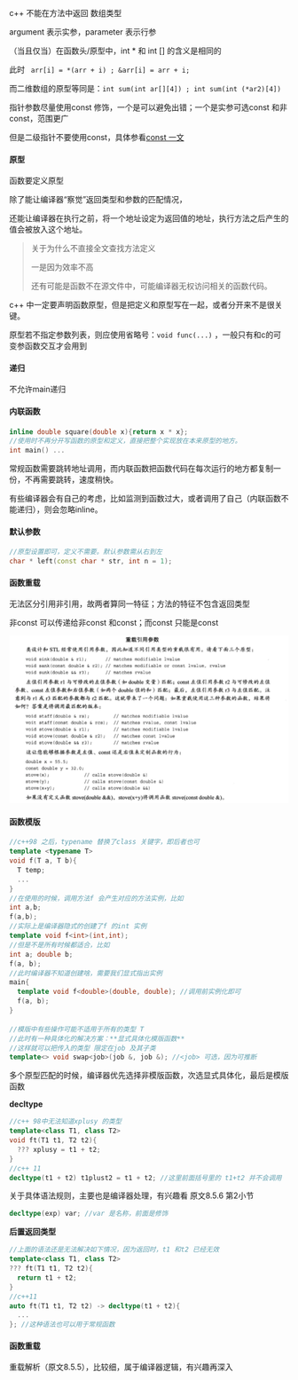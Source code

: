 c++ 不能在方法中返回 数组类型  



argument 表示实参，parameter 表示行参



（当且仅当）在函数头/原型中，int * 和 int [] 的含义是相同的

此时 ` arr[i] = *(arr + i) ; &arr[i] = arr + i;`

而二维数组的原型等同是：`int sum(int ar[][4]) ; int sum(int (*ar2)[4])`



指针参数尽量使用const 修饰，一个是可以避免出错；一个是实参可选const 和非const，范围更广

但是二级指针不要使用const，具体参看[const 一文]()



#### 原型

函数要定义原型

除了能让编译器“察觉”返回类型和参数的匹配情况，

还能让编译器在执行之前，将一个地址设定为返回值的地址，执行方法之后产生的值会被放入这个地址。

> 关于为什么不直接全文查找方法定义
>
> 一是因为效率不高
>
> 还有可能是函数不在源文件中，可能编译器无权访问相关的函数代码。



c++ 中一定要声明函数原型，但是把定义和原型写在一起，或者分开来不是很关键。

原型若不指定参数列表，则应使用省略号：`void func(...)` ，一般只有和c的可变参函数交互才会用到

#### 递归

不允许main递归

#### 内联函数

```c++
inline double square(double x){return x * x};
//使用时不再分开写函数的原型和定义，直接把整个实现放在本来原型的地方。
int main() ...
```

常规函数需要跳转地址调用，而内联函数把函数代码在每次运行的地方都复制一份，不再需要跳转，速度稍快。

有些编译器会有自己的考虑，比如监测到函数过大，或者调用了自己（内联函数不能递归），则会忽略inline。

#### 默认参数

```c++
//原型设置即可，定义不需要。默认参数需从右到左
char * left(const char * str, int n = 1);
```

#### 函数重载

无法区分引用非引用，故两者算同一特征；方法的特征不包含返回类型

非const 可以传递给非const 和const；而const 只能是const

![image-20191023212728472](image-20191023212728472.png)

#### 函数模版

```c++
//c++98 之后，typename 替换了class 关键字，即后者也可
template <typename T>
void f(T a, T b){
  T temp;
  ...
}
//在使用的时候，调用方法f 会产生对应的方法实例，比如
int a,b;
f(a,b);
//实际上是编译器隐式的创建了f 的int 实例
template void f<int>(int,int);
//但是不是所有时候都适合，比如
int a; double b;
f(a, b);
//此时编译器不知道创建啥，需要我们显式指出实例
main{
  template void f<double>(double, double); //调用前实例化即可
  f(a, b);
}

//模版中有些操作可能不适用于所有的类型 T
//此时有一种具体化的解决方案：**显式具体化模版函数**
//这样就可以把传入的类型 限定在job 及其子类
template<> void swap<job>(job &, job &); //<job> 可选，因为可推断
```

多个原型匹配的时候，编译器优先选择非模版函数，次选显式具体化，最后是模版函数

**decltype**

```c++
//c++ 98中无法知道xplusy 的类型
template<class T1, class T2>
void ft(T1 t1, T2 t2){
  ??? xplusy = t1 + t2;
}
//c++ 11
decltype(t1 + t2) t1plust2 = t1 + t2; //这里前面括号里的 t1+t2 并不会调用
```

关于具体语法规则，主要也是编译器处理，有兴趣看 原文8.5.6 第2小节

```c++
decltype(exp) var; //var 是名称，前面是修饰
```

**后置返回类型**

```c++
//上面的语法还是无法解决如下情况，因为返回时，t1 和t2 已经无效
template<class T1, class T2>
??? ft(T1 t1, T2 t2){
  return t1 + t2;
}
//c++11
auto ft(T1 t1, T2 t2) -> decltype(t1 + t2){
  ...
}; //这种语法也可以用于常规函数
```

#### 函数重载

重载解析（原文8.5.5），比较细，属于编译器逻辑，有兴趣再深入